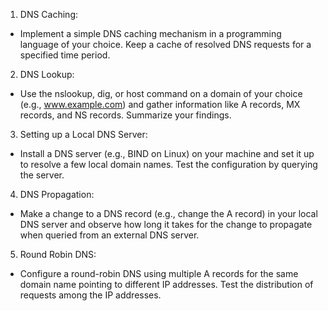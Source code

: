 1. DNS Caching:
- Implement a simple DNS caching mechanism in a programming language of your choice. Keep a cache of resolved DNS requests for a specified time period.

2. DNS Lookup:
- Use the nslookup, dig, or host command on a domain of your choice (e.g., www.example.com) and gather information like A records, MX records, and NS records. Summarize your findings.

3. Setting up a Local DNS Server:
- Install a DNS server (e.g., BIND on Linux) on your machine and set it up to resolve a few local domain names. Test the configuration by querying the server.

4. DNS Propagation:
- Make a change to a DNS record (e.g., change the A record) in your local DNS server and observe how long it takes for the change to propagate when queried from an external DNS server.

5. Round Robin DNS:
- Configure a round-robin DNS using multiple A records for the same domain name pointing to different IP addresses. Test the distribution of requests among the IP addresses.
